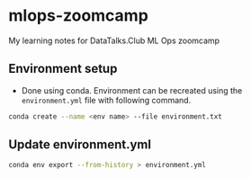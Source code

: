 # mlops-zoomcamp
My learning notes for DataTalks.Club ML Ops zoomcamp

## Environment setup
* Done using conda. Environment can be recreated using the `environment.yml` file with following command.
```bash
conda create --name <env name> --file environment.txt
```

## Update environment.yml
```bash
conda env export --from-history > environment.yml
```
